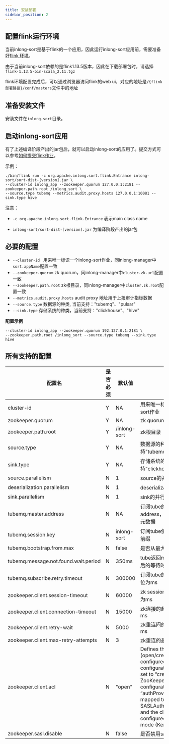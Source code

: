 ```yaml
---
title: 安装部署
sidebar_position: 2
---
```


## 配置flink运行环境
当前inlong-sort是基于flink的一个应用，因此运行inlong-sort应用前，需要准备好[flink 环境](https://nightlies.apache.org/flink/flink-docs-release-1.13/docs/deployment/overview/)。

由于当前inlong-sort依赖的是flink1.13.5版本，因此在下载部署包时，请选择`flink-1.13.5-bin-scala_2.11.tgz`

flink环境配置完成后，可以通过浏览器访问flink的web ui，对应的地址是`/{flink部署路径}/conf/masters`文件中的地址

## 准备安装文件
安装文件在`inlong-sort`目录。

## 启动inlong-sort应用
有了上述编译阶段产出的jar包后，就可以启动inlong-sort的应用了。提交方式可以参考[如何提交flink作业](https://nightlies.apache.org/flink/flink-docs-release-1.13/docs/deployment/cli/#submitting-a-job)。

示例：
```
./bin/flink run -c org.apache.inlong.sort.flink.Entrance inlong-sort/sort-dist-[version].jar \
--cluster-id inlong_app --zookeeper.quorum 127.0.0.1:2181 --zookeeper.path.root /inlong_sort \
--source.type tubemq --metrics.audit.proxy.hosts 127.0.0.1:10081 --sink.type hive
```

注意：

- `-c org.apache.inlong.sort.flink.Entrance` 表示main class name

- `inlong-sort/sort-dist-[version].jar` 为编译阶段产出的jar包

## 必要的配置
- `--cluster-id ` 用来唯一标识一个inlong-sort作业，同inlong-manager中`sort.appName`配置一致
- `--zookeeper.quorum` zk quorum，同inlong-manager中`cluster.zk.url`配置一致
- `--zookeeper.path.root` zk根目录，同inlong-manager中`cluster.zk.root`配置一致
- `--metrics.audit.proxy.hosts` audit proxy 地址用于上报审计指标数据
- `--source.type` 数据源的种类, 当前支持："tubemq"、"pulsar"
- `--sink.type` 存储系统的种类，当前支持："clickhouse"、"hive"

**配置示例**
```
--cluster-id inlong_app --zookeeper.quorum 192.127.0.1:2181 \
--zookeeper.path.root /inlong_sort --source.type tubemq --sink.type hive
```

## 所有支持的配置
|  配置名 | 是否必须  | 默认值  |描述   |
| ------------ | ------------ | ------------ | ------------ |
|cluster-id   | Y | NA  |  用来唯一标识一个inlong-sort作业 |
|zookeeper.quorum   | Y  | NA  | zk quorum  |
|zookeeper.path.root   | Y  | /inlong-sort  |  zk根目录  |
|source.type   | Y | NA | 数据源的种类, 当前支持"tubemq"和"pulsar"  |
|sink.type   | Y  | NA  | 存储系统的种类，当前支持"clickhouse" 和 "hive" |
|source.parallelism   | N  | 1  | source的并行度  |
|deserialization.parallelism | N | 1 | deserialization的并行度  |
|sink.parallelism   | N  | 1  | sink的并行度 |
|tubemq.master.address | N  | NA  | 订阅tube的master address，优先级低于zk上的元数据  |
|tubemq.session.key | N | inlong-sort | 订阅tube使用的session key前缀 |
|tubemq.bootstrap.from.max | N | false | 是否从最大位置开始消费tube |
|tubemq.message.not.found.wait.period | N | 350ms | tube返回message not found后的等待时间 |
|tubemq.subscribe.retry.timeout | N | 300000 | 订阅tube的重试超时时间，单位为ms |
|zookeeper.client.session-timeout | N | 60000 | zk session的超时时间，单位为ms |
|zookeeper.client.connection-timeout | N | 15000 | zk连接的超时时间，单位为ms |
|zookeeper.client.retry-wait | N | 5000 | zk重连间的等待时间，单位为ms |
|zookeeper.client.max-retry-attempts | N | 3 | zk重连的最大重试次数 |
|zookeeper.client.acl | N | "open" | Defines the ACL (open/creator) to be configured on ZK node. The configuration value can be set to “creator” if the ZooKeeper server configuration has the “authProvider” property mapped to use SASLAuthenticationProvider and the cluster is configured to run in secure mode (Kerberos) |
|zookeeper.sasl.disable | N | false | 是否禁用sasl |